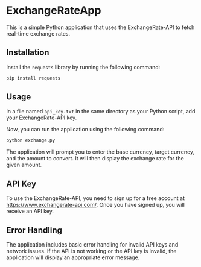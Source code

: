 # ExchangeRateApp

This is a simple Python application that uses the ExchangeRate-API to fetch real-time exchange rates.

## Installation

Install the `requests` library by running the following command:

```bash
pip install requests
```

## Usage

In a  file named `api_key.txt` in the same directory as your Python script, add your ExchangeRate-API key.

Now, you can run the application using the following command:

```bash
python exchange.py
```

The application will prompt you to enter the base currency, target currency, and the amount to convert. It will then display the exchange rate for the given amount.

## API Key

To use the ExchangeRate-API, you need to sign up for a free account at https://www.exchangerate-api.com/. Once you have signed up, you will receive an API key.

## Error Handling

The application includes basic error handling for invalid API keys and network issues. If the API is not working or the API key is invalid, the application will display an appropriate error message.
